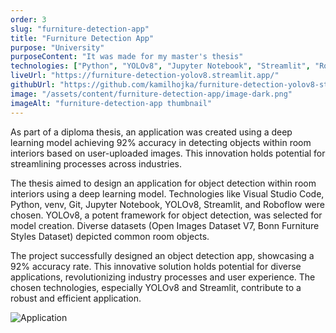 ```yaml
---
order: 3
slug: "furniture-detection-app"
title: "Furniture Detection App"
purpose: "University"
purposeContent: "It was made for my master's thesis"
technologies: ["Python", "YOLOv8", "Jupyter Notebook", "Streamlit", "Roboflow"]
liveUrl: "https://furniture-detection-yolov8.streamlit.app/"
githubUrl: "https://github.com/kamilhojka/furniture-detection-yolov8-streamlit"
image: "/assets/content/furniture-detection-app/image-dark.png"
imageAlt: "furniture-detection-app thumbnail"
---
```


As part of a diploma thesis, an application was created using a deep learning model achieving 92% accuracy in detecting objects within room interiors based on user-uploaded images. This innovation holds potential for streamlining processes across industries.

The thesis aimed to design an application for object detection within room interiors using a deep learning model. Technologies like Visual Studio Code, Python, venv, Git, Jupyter Notebook, YOLOv8, Streamlit, and Roboflow were chosen. YOLOv8, a potent framework for object detection, was selected for model creation. Diverse datasets (Open Images Dataset V7, Bonn Furniture Styles Dataset) depicted common room objects.

The project successfully designed an object detection app, showcasing a 92% accuracy rate. This innovative solution holds potential for diverse applications, revolutionizing industry processes and user experience. The chosen technologies, especially YOLOv8 and Streamlit, contribute to a robust and efficient application.

![Application](/assets/content/furniture-detection-app/image.png)
